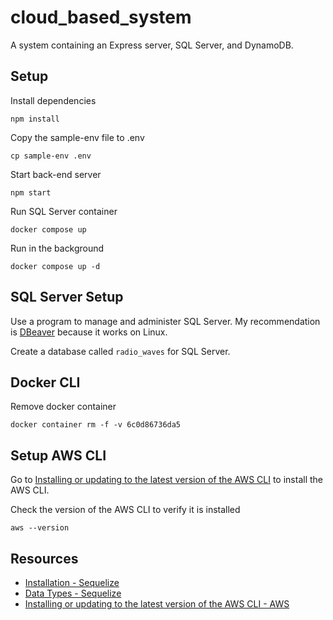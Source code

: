 # cloud_based_system

A system containing an Express server, SQL Server, and DynamoDB.

## Setup

Install dependencies
```
npm install
```

Copy the sample-env file to .env
```
cp sample-env .env
```

Start back-end server
```
npm start
```

Run SQL Server container
```
docker compose up
```

Run in the background
```
docker compose up -d
```

## SQL Server Setup

Use a program to manage and administer SQL Server. My recommendation is [DBeaver](https://dbeaver.io/)
because it works on Linux.

Create a database called `radio_waves` for SQL Server.

## Docker CLI

Remove docker container
```
docker container rm -f -v 6c0d86736da5
```

## Setup AWS CLI
Go to [Installing or updating to the latest version of the AWS CLI](https://docs.aws.amazon.com/cli/latest/userguide/getting-started-install.html) to install the AWS CLI.

Check the version of the AWS CLI to verify it is installed
```
aws --version
```

## Resources
- [Installation - Sequelize](https://sequelize.org/docs/v6/getting-started/)
- [Data Types - Sequelize](https://sequelize.org/docs/v7/models/data-types/)
- [Installing or updating to the latest version of the AWS CLI - AWS](https://docs.aws.amazon.com/cli/latest/userguide/getting-started-install.html)

